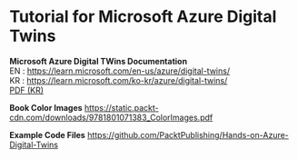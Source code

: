 # Tutorial for Microsoft Azure Digital Twins 

**Microsoft Azure Digital TWins Documentation**  
EN : https://learn.microsoft.com/en-us/azure/digital-twins/  
KR : https://learn.microsoft.com/ko-kr/azure/digital-twins/  
[PDF (KR)](https://learn.microsoft.com/pdf?url=https%3A%2F%2Flearn.microsoft.com%2Fko-kr%2Fazure%2Fdigital-twins%2Ftoc.json)  

**Book Color Images**
https://static.packt-cdn.com/downloads/9781801071383_ColorImages.pdf

**Example Code Files**
https://github.com/PacktPublishing/Hands-on-Azure-Digital-Twins  


